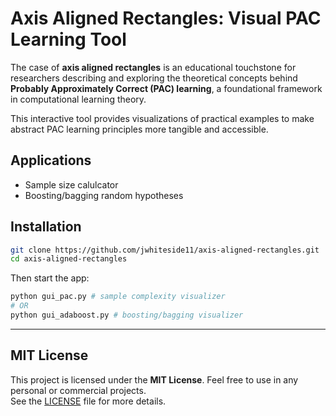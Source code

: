 # Axis Aligned Rectangles: Visual PAC Learning Tool

The case of **axis aligned rectangles** is an educational touchstone for researchers describing and exploring the theoretical concepts behind **Probably Approximately Correct (PAC) learning**, a foundational framework in computational learning theory.

This interactive tool provides visualizations of practical examples to make abstract PAC learning principles more tangible and accessible. 

## Applications

- Sample size calulcator
- Boosting/bagging random hypotheses 


## Installation

```bash
git clone https://github.com/jwhiteside11/axis-aligned-rectangles.git
cd axis-aligned-rectangles
```

Then start the app:

```bash
python gui_pac.py # sample complexity visualizer
# OR
python gui_adaboost.py # boosting/bagging visualizer
```
---

## MIT License

This project is licensed under the **MIT License**. Feel free to use in any personal or commercial projects.  
See the [LICENSE](LICENSE) file for more details.